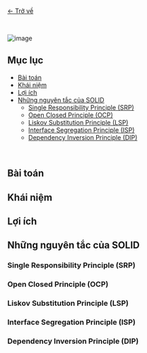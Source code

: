 [<- Trở về](../README.md)

<br/>

![image](https://media.licdn.com/dms/image/D5612AQEpMDcqpO7P7A/article-cover_image-shrink_720_1280/0/1687993192957?e=2147483647&v=beta&t=B2f0KW9nj-mP8sG9joThyGx3EzzhjWFhMFPmRQP2364)

## Mục lục
- [Bài toán](#bài-toán)
- [Khái niệm](#khái-niệm)
- [Lợi ích](#lợi-ích)
- [Những nguyên tắc của SOLID](#những-nguyên-tắc-của-solid)
    - [Single Responsibility Principle (SRP)](#single-responsibility-principle-srp)
    - [Open Closed Principle (OCP)](#open-closed-principle-ocp)
    - [Liskov Substitution Principle (LSP)](#liskov-substitution-principle-lsp)
    - [Interface Segregation Principle (ISP)](#interface-segregation-principle-isp)
    - [Dependency Inversion Principle (DIP)](#dependency-inversion-principle-dip)

<br/>

## Bài toán

## Khái niệm

## Lợi ích

## Những nguyên tắc của SOLID

### **S**ingle Responsibility Principle (SRP)
### **O**pen Closed Principle (OCP)
### **L**iskov Substitution Principle (LSP)
### **I**nterface Segregation Principle (ISP)
### **D**ependency Inversion Principle (DIP)